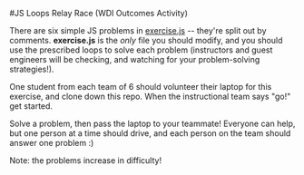 #JS Loops Relay Race (WDI Outcomes Activity)

There are six simple JS problems in [exercise.js](https://github.com/learned-at-ga/loops-relay-race/blob/master/js/exercise.js) -- they're split out by comments. **exercise.js** is the *only* file you should modify, and you should use the prescribed loops to solve each problem (instructors and guest engineers will be checking, and watching for your problem-solving strategies!).

One student from each team of 6 should volunteer their laptop for this exercise, and clone down this repo. When the instructional team says "go!" get started.

Solve a problem, then pass the laptop to your teammate! Everyone can help, but one person at a time should drive, and each person on the team should answer one problem :) 

Note: the problems increase in difficulty!
